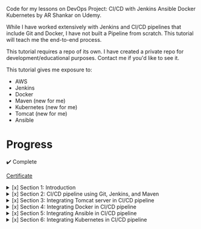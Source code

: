 Code for my lessons on DevOps Project: CI/CD with Jenkins Ansible Docker Kubernetes by AR Shankar on Udemy.

While I have worked extensively with Jenkins and CI/CD pipelines that include Git and Docker, I have not 
built a Pipeline from scratch. This tutorial will teach me the end-to-end process.

This tutorial requires a repo of its own. I have created a private repo for development/educational purposes.
Contact me if you'd like to see it.

This tutorial gives me exposure to:
- AWS
- Jenkins
- Docker
- Maven (new for me)
- Kubernetes (new for me)
- Tomcat (new for me)
- Ansible

# Progress
:heavy_check_mark: Complete

[Certificate](certificate.pdf)

<details>
<summary>[x] Section 1: Introduction</summary>

- [x] 1. Introduction
- [x] 2. What do we cover
- [x] 3. What is CI and CD
- [x] 4. Resources to Setup Simple CI/CD Pipeline
- [x] 5. Resources before starting
</details>

<details>
<summary>[x] Section 2: CI/CD pipeline using Git, Jenkins, and Maven</summary>

- [x] 6. Jenkins Installation
- [x] 7. Run Frist Jenkins Job
- [x] 8. Git Setup
- [x] 9. Maven Setup
- [x] 10. Create first Maven job
</details>

<details>
<summary>[x] Section 3: Integrating Tomcat server in CI/CD pipeline</summary>

- [x] 11. Tomcat Server setup
- [x] 12. Deploy a war file on Tomcat VM using Jenkins
- [x] 13. Deploy on VM through PollSCM
</details>


<details>
<summary>[x] Section 4: Integrating Docker in CI/CD pipeline</summary>

- [x] 14. Docker Setup
- [x] 15. Integrating Docker with Jenkins
- [x] 16. Jenkins Job to copy artifacts on to DockerHost
- [x] 17. Create a Dockerfile
- [x] 18. Deploy a war file on Docker container using Jenkins
</details>

<details>
<summary>[x] Section 5: Integrating Ansible in CI/CD pipeline</summary>

- [x] 19. Ansible setup
- [x] 20. Integrate Ansible with Jenkins
- [x] 21. Creating an Ansible playbook
- [x] 22. Common issues faced during practice
- [x] 23. Run Ansible playbooks from Jenkins
- [x] 24. Update Ansible Playbooks to delete and create docker containers
- [x] 25. DockerHub Integration with Ansible
- [x] 26. Tagging Docker image using Ansible playbooks
- [x] 27. Jenkins job to deploy on Docker container through Dockerhub
- [x] 28. Jenkins job to deploy a war file on Docker container using Ansible
</details>


<details>
<summary>[x] Section 6: Integrating Kubernetes in CI/CD pipeline</summary>

- [x] 29. Introduction to Kubernetes Section
- [x] 30. Setup Kubernetes Part-1: Setup Ubuntu Server
- [x] 31. Setup Kubernetes Part-2 : Setup Cluster on AWS
- [x] 32. Create deployment and service using kubectl commands
- [x] 33. Create deployment and service using YAML files
- [x] 34. Integrate Kubernetes with Ansible
- [x] 35. Create deployment and service using Ansible
- [x] 36. Jenkins CD job to deploy on Kubernetes
- [x] 37. Jenkins CI job to create an Docker image
- [x] 38. Integrating Jenknis CI/CD jobs to deploy on Kubernetes
- [x] 39. Automate deployment on Kubernetes with CI/CD Job
- [x] 40. Setup CI/CD Job for Kubernetes - Final Lab
- [x] 41. Conclusion
- [x] 42. Bonus Lecture
</details>
